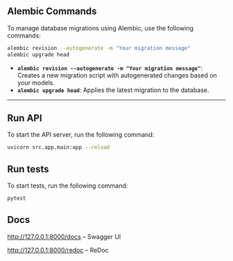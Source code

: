 ## Alembic Commands

To manage database migrations using Alembic, use the following commands:

```bash
alembic revision --autogenerate -m "Your migration message"
alembic upgrade head
```

- **`alembic revision --autogenerate -m "Your migration message"`**: Creates a new migration script with autogenerated changes based on your models.
- **`alembic upgrade head`**: Applies the latest migration to the database.

---

## Run API

To start the API server, run the following command:

```bash
uvicorn src.app.main:app --reload
```

## Run tests

To start tests, run the following command:

```bash
pytest
```
## Docs

http://127.0.0.1:8000/docs – Swagger UI

http://127.0.0.1:8000/redoc – ReDoc
